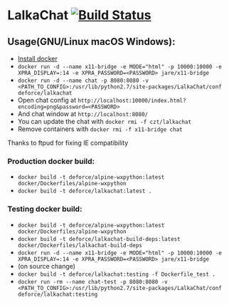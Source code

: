 # LalkaChat [![Build Status](https://travis-ci.org/DeForce/LalkaChat.svg?branch=develop)](https://travis-ci.org/DeForce/LalkaChat)

## Usage(GNU/Linux macOS Windows):
 - [Install docker](https://docs.docker.com/engine/installation/)
 - `docker run -d --name x11-bridge -e MODE="html" -p 10000:10000 -e XPRA_DISPLAY=:14 -e XPRA_PASSWORD=<PASSWORD> jare/x11-bridge`
 - `docker run -d --name chat -p 8080:8080 -v <PATH_TO_CONFIG>:/usr/lib/python2.7/site-packages/LalkaChat/conf deforce/lalkachat`
 - Open chat config at `http://localhost:10000/index.html?encoding=png&password=<PASSWORD>`
 - And chat window at `http://localhost:8080/`
 - You can update the chat with `docker rmi -f czt/lalkachat`
 - Remove containers with `docker rmi -f x11-bridge chat`

Thanks to ftpud for fixing IE compatibility

### Production docker build:

 - `docker build -t deforce/alpine-wxpython:latest docker/Dockerfiles/alpine-wxpython`
 - `docker build -t deforce/lalkachat:latest .`

### Testing docker build:
 - `docker build -t deforce/alpine-wxpython:latest docker/Dockerfiles/alpine-wxpython`
 - `docker build -t deforce/lalkachat-build-deps:latest docker/Dockerfiles/lalkachat-build-deps`
 - `docker run -d --name x11-bridge -e MODE="html" -p 10000:10000 -e XPRA_DISPLAY=:14 -e XPRA_PASSWORD=<PASSWORD> jare/x11-bridge`
 - (on source change)
  - `docker build -t deforce/lalkachat:testing -f Dockerfile_test .`
  - `docker run -rm --name chat-test -p 8080:8080 -v <PATH_TO_CONFIG>:/usr/lib/python2.7/site-packages/LalkaChat/conf deforce/lalkachat:testing`

